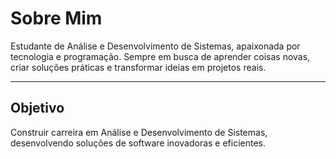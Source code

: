 # Sobre Mim

Estudante de Análise e Desenvolvimento de Sistemas, apaixonada por tecnologia e programação. Sempre em busca de aprender coisas novas, criar soluções práticas e transformar ideias em projetos reais.

---

## Objetivo
Construir carreira em Análise e Desenvolvimento de Sistemas, desenvolvendo soluções de software inovadoras e eficientes.
